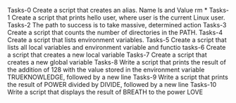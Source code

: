 Tasks-0 Create a script that creates an alias. Name ls and Value rm *
Tasks-1 Create a script that prints hello user, where user is the current Linux user.
Tasks-2 The path to success is to take massive, determined action
Tasks-3 Create a script that counts the number of directories in the PATH.
Tasks-4 Create a script that lists environment variables.
Tasks-5 Create a script that lists all local variables and environment variable and functio
tasks-6 Create a script that creates a new local variable
Tasks-7 Create a script that creates a new global variable
Tasks-8 Write a script that prints the result of the addition of 128 with the value stored in the environment variable TRUEKNOWLEDGE, followed by a new line
Tasks-9 Write a script that prints the result of POWER divided by DIVIDE, followed by a new line
Tasks-10 Write a script that displays the result of BREATH to the power LOVE
